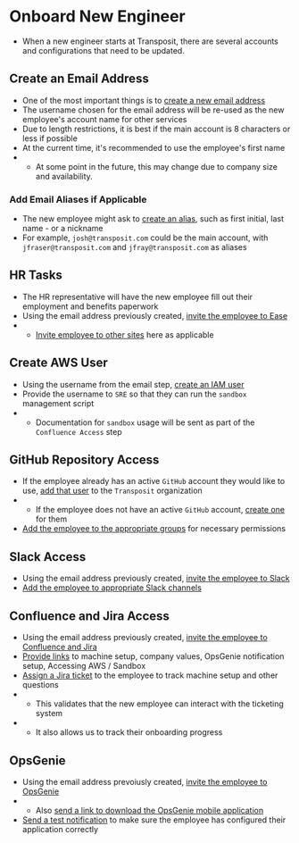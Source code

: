 # Onboard New Engineer
* When a new engineer starts at Transposit, there are several accounts and configurations that need to be updated.

## Create an Email Address
* One of the most important things is to [create a new email address](https://console.transposit.com/mc/t/transposit/actions/create_transposit_email)
* The username chosen for the email address will be re-used as the new employee's account name for other services
* Due to length restrictions, it is best if the main account is 8 characters or less if possible
* At the current time, it's recommended to use the employee's first name
* * At some point in the future, this may change due to company size and availability.

### Add Email Aliases if Applicable
* The new employee might ask to [create an alias](https://www.transposit.com), such as first initial, last name - or a nickname
* For example, `josh@transposit.com` could be the main account, with `jfraser@transposit.com` and `jfray@transposit.com` as aliases

## HR Tasks
* The HR representative will have the new employee fill out their employment and benefits paperwork
* Using the email address previously created, [invite the employee to Ease](https://www.transposit.com)
* * [Invite employee to other sites](https://www.transposit.com) here as applicable 

## Create AWS User
* Using the username from the email step, [create an IAM user](https://www.transposit.com)
* Provide the username to `SRE` so that they can run the `sandbox` management script
* * Documentation for `sandbox` usage will be sent as part of the `Confluence Access` step 

## GitHub Repository Access
* If the employee already has an active `GitHub` account they would like to use, [add that user](https://www.transposit.com) to the `Transposit` organization
* * If the employee does not have an active `GitHub` account, [create one](https://www.transposit.com) for them
* [Add the employee to the appropriate groups](https://www.transposit.com) for necessary permissions

## Slack Access
* Using the email address previously created, [invite the employee to Slack](https://www.transposit.com)
* [Add the employee to appropriate Slack channels](https://www.transposit.com)

## Confluence and Jira Access
* Using the email address previously created, [invite the employee to Confluence and Jira](https://www.transposit.com)
* [Provide links](https://www.transposit.com) to machine setup, company values, OpsGenie notification setup, Accessing AWS / Sandbox
* [Assign a Jira ticket](https://www.transposit.com) to the employee to track machine setup and other questions
* * This validates that the new employee can interact with the ticketing system
* * It also allows us to track their onboarding progress

## OpsGenie
* Using the email address prevoiusly created, [invite the employee to OpsGenie](https://www.transposit.com)
* * Also [send a link to download the OpsGenie mobile application](https://www.transposit.com)
* [Send a test notification](https://www.transposit.com) to make sure the employee has configured their application correctly